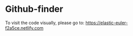 # Github-finder

To visit the code visually, please go to: https://elastic-euler-f2a5ce.netlify.com
